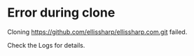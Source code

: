 # Error during clone

Cloning https://github.com/ellissharp/ellissharp.com.git failed.

Check the Logs for details.
